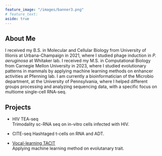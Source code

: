 ```yaml
---
feature_image: "/images/banner3.png"
# feature_text: 
aside: true
---
```


## About Me

I received my B.S. in Molecular and Cellular Biology from University of Illionis at Urbana-Champaign in 2021, where I studied phage induction in *P. aeruginosa* at Whitaker lab. I received my M.S. in Computational Biology from Carnegie Mellon University in 2023, where I studied evolutionary patterns in mammals by applying machine learning methods on enhancer activities at Pfenning lab. I am currently a bioinformatician of the Microbio department, at the University of Pennsylvania, where I helped different groups processing and analyzing sequencing data, with a specific focus on multiome single-cell RNA-seq.

## Projects

- HIV TEA-seq \
Trimodality sc-RNA seq on in-vitro cells infected with HIV.

- CITE-seq
Hashtaged t-cells on RNA and ADT.

- [Vocal-learning TACIT](/2024/02/01/VL-TACIT) \
Applying machine learning method on evolutanary trait.
